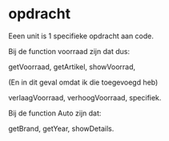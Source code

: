 # opdracht

Eeen unit is 1 specifieke opdracht aan code. 

Bij de function voorraad zijn dat dus:

getVoorraad,
getArtikel,
showVoorrad,

(En in dit geval omdat ik die toegevoegd heb)

verlaagVoorraad,
verhoogVoorraad,
specifiek.

Bij de function Auto zijn dat:

getBrand,
getYear,
showDetails.